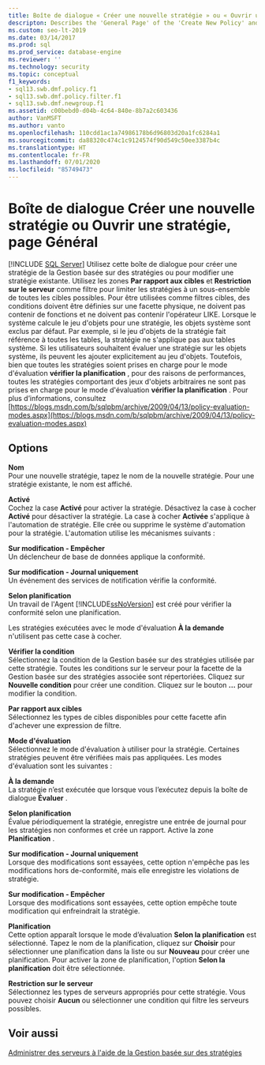 ```yaml
---
title: Boîte de dialogue « Créer une nouvelle stratégie » ou « Ouvrir une stratégie », page Général
descripton: Describes the 'General Page' of the 'Create New Policy' and 'Open Policy' dialog boxes for Policy-Based Management in SQL Server Management Studio (SSMS).
ms.custom: seo-lt-2019
ms.date: 03/14/2017
ms.prod: sql
ms.prod_service: database-engine
ms.reviewer: ''
ms.technology: security
ms.topic: conceptual
f1_keywords:
- sql13.swb.dmf.policy.f1
- sql13.swb.dmf.policy.filter.f1
- sql13.swb.dmf.newgroup.f1
ms.assetid: c00bebd0-d04b-4c64-840e-8b7a2c603436
author: VanMSFT
ms.author: vanto
ms.openlocfilehash: 110cdd1ac1a74986178b6d96803d20a1fc6284a1
ms.sourcegitcommit: da88320c474c1c9124574f90d549c50ee3387b4c
ms.translationtype: HT
ms.contentlocale: fr-FR
ms.lasthandoff: 07/01/2020
ms.locfileid: "85749473"
---
```

# <a name="create-new-policy-or-open-policy-dialog-box-general-page"></a>Boîte de dialogue Créer une nouvelle stratégie ou Ouvrir une stratégie, page Général
 [!INCLUDE [SQL Server](../../includes/applies-to-version/sqlserver.md)]
  Utilisez cette boîte de dialogue pour créer une stratégie de la Gestion basée sur des stratégies ou pour modifier une stratégie existante. Utilisez les zones **Par rapport aux cibles** et **Restriction sur le serveur** comme filtre pour limiter les stratégies à un sous-ensemble de toutes les cibles possibles. Pour être utilisées comme filtres cibles, des conditions doivent être définies sur une facette physique, ne doivent pas contenir de fonctions et ne doivent pas contenir l'opérateur LIKE. Lorsque le système calcule le jeu d'objets pour une stratégie, les objets système sont exclus par défaut.  Par exemple, si le jeu d'objets de la stratégie fait référence à toutes les tables, la stratégie ne s'applique pas aux tables système. Si les utilisateurs souhaitent évaluer une stratégie sur les objets système, ils peuvent les ajouter explicitement au jeu d'objets. Toutefois, bien que toutes les stratégies soient prises en charge pour le mode d'évaluation **vérifier la planification** , pour des raisons de performances, toutes les stratégies comportant des jeux d'objets arbitraires ne sont pas prises en charge pour le mode d'évaluation **vérifier la planification** . Pour plus d’informations, consultez [https://blogs.msdn.com/b/sqlpbm/archive/2009/04/13/policy-evaluation-modes.aspx](https://blogs.msdn.com/b/sqlpbm/archive/2009/04/13/policy-evaluation-modes.aspx)  
  
## <a name="options"></a>Options  
 **Nom**  
 Pour une nouvelle stratégie, tapez le nom de la nouvelle stratégie. Pour une stratégie existante, le nom est affiché.  
  
 **Activé**  
 Cochez la case **Activé** pour activer la stratégie. Désactivez la case à cocher **Activé** pour désactiver la stratégie. La case à cocher **Activée** s'applique à l'automation de stratégie. Elle crée ou supprime le système d'automation pour la stratégie. L'automation utilise les mécanismes suivants :  
  
 **Sur modification - Empêcher**  
 Un déclencheur de base de données applique la conformité.  
  
 **Sur modification - Journal uniquement**  
 Un événement des services de notification vérifie la conformité.  
  
 **Selon planification**  
 Un travail de l'Agent [!INCLUDE[ssNoVersion](../../includes/ssnoversion-md.md)] est créé pour vérifier la conformité selon une planification.  
  
 Les stratégies exécutées avec le mode d'évaluation **À la demande** n'utilisent pas cette case à cocher.  
  
 **Vérifier la condition**  
 Sélectionnez la condition de la Gestion basée sur des stratégies utilisée par cette stratégie. Toutes les conditions sur le serveur pour la facette de la Gestion basée sur des stratégies associée sont répertoriées. Cliquez sur **Nouvelle condition** pour créer une condition. Cliquez sur le bouton **…** pour modifier la condition.  
  
 **Par rapport aux cibles**  
 Sélectionnez les types de cibles disponibles pour cette facette afin d'achever une expression de filtre.  
  
 **Mode d'évaluation**  
 Sélectionnez le mode d'évaluation à utiliser pour la stratégie. Certaines stratégies peuvent être vérifiées mais pas appliquées. Les modes d'évaluation sont les suivantes :  
  
 **À la demande**  
 La stratégie n’est exécutée que lorsque vous l’exécutez depuis la boîte de dialogue **Évaluer** .  
  
 **Selon planification**  
 Évalue périodiquement la stratégie, enregistre une entrée de journal pour les stratégies non conformes et crée un rapport. Active la zone **Planification** .  
  
 **Sur modification - Journal uniquement**  
 Lorsque des modifications sont essayées, cette option n'empêche pas les modifications hors de-conformité, mais elle enregistre les violations de stratégie.  
  
 **Sur modification - Empêcher**  
 Lorsque des modifications sont essayées, cette option empêche toute modification qui enfreindrait la stratégie.  
  
 **Planification**  
 Cette option apparaît lorsque le mode d’évaluation **Selon la planification** est sélectionné. Tapez le nom de la planification, cliquez sur **Choisir** pour sélectionner une planification dans la liste ou sur **Nouveau** pour créer une planification. Pour activer la zone de planification, l'option **Selon la planification** doit être sélectionnée.  
  
 **Restriction sur le serveur**  
 Sélectionnez les types de serveurs appropriés pour cette stratégie. Vous pouvez choisir **Aucun** ou sélectionner une condition qui filtre les serveurs possibles.  
  
## <a name="see-also"></a>Voir aussi  
 [Administrer des serveurs à l'aide de la Gestion basée sur des stratégies](../../relational-databases/policy-based-management/administer-servers-by-using-policy-based-management.md)  
  
  
